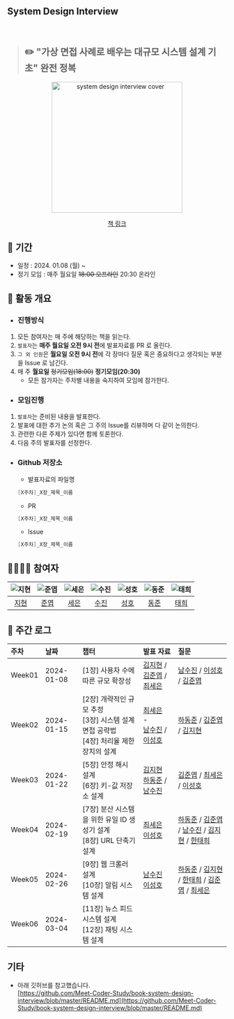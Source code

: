 ## System Design Interview
<br>

> ## ✏️ "가상 면접 사례로 배우는 대규모 시스템 설계 기초" 완전 정복

<div align="center">
  <img src="https://image.yes24.com/goods/102819435/XL" alt="system design interview cover" width="300"/>
  <br>
  
  [책 링크](https://www.yes24.com/Product/Goods/102819435)
</div>

## 📆 기간

- 일정 : 2024. 01.08 (월) ~
- 정기 모임 : 매주 월요일 ~~18:00 오프라인~~ 20:30 온라인

## 🔎 활동 개요
- ### 진행방식
1. 모든 참여자는 매 주에 해당하는 책을 읽는다.
2. `발표자`는 **매주 월요일 오전 9시 전**에 발표자료를 PR 로 올린다.
3. `그 외 인원`은 **월요일 오전 9시 전**에 각 장마다 질문 혹은 중요하다고 생각되는 부분을 Issue 로 남긴다.
4. 매 주 **월요일** ~~정기모임(18:00)~~ **정기모임(20:30)**
    - 모든 참가자는 주차별 내용을 숙지하여 모임에 참가한다.
      
- ### 모임진행
1. `발표자`는 준비된 내용을 발표한다.
2. 발표에 대한 추가 논의 혹은 그 주의 Issue를 리뷰하며 다 같이 논의한다.
3. 관련한 다른 주제가 있다면 함께 토론한다. 
4. 다음 주의 발표자를 선정한다.

- ### Github 저장소
  - 발표자료의 파일명
  
  ```java
  [X주차]_X장_제목_이름
  ```
  
  - PR
  
  ```java
  [X주차]_X장_제목_이름
  ```
  
  - Issue
  
  ```java
  [X주차]_X장_제목_이름
  ```
## 👩‍👩‍👦‍👦 참여자
<div align="center">

|     ![지현](https://avatars.githubusercontent.com/u/31675698?v=4)     | ![준엽](https://avatars.githubusercontent.com/u/53340295?v=4) |![세은](https://avatars.githubusercontent.com/u/48899016?v=4)|![수진](https://avatars.githubusercontent.com/u/77006790?v=4)|![성호](https://avatars.githubusercontent.com/u/116167931?v=4)| ![동준](https://github.com/SSAFY-Seoul-20-Study/book-system-design-interview/assets/77006790/fd3be142-dc71-4514-8df8-2f7669524fef)|![태희](https://avatars.githubusercontent.com/u/118531617?v=4)
|:---------------------------------------------------------------:|:-------------------------------------------------------:|:---:|:-----------------------------------------------------:|:------------------------------------------------------:|:-------------------------------------------------------:|:-------------------------------------------------------:|
|                [지현](https://github.com/KimJyun)                 |         [준엽](https://github.com/JunYupK)          | [세은](https://github.com/ChoiSeEun)|           [수진](https://github.com/ss0510s)            |            [성호](https://github.com/SunghoLee98)             |            [동준](https://github.com/djh0211)             | [태희](https://github.com/nyanpasu-life)

</div>

## 💯 주간 로그
  
| 주차 |    날짜   |                         챕터                     |  발표 자료 | 질문 | 
| :- | :-------- | :-------------------------------------------------- |:-------- | :---|
| Week01 | 2024-01-08 | [1장] 사용자 수에 따른 규모 확장성 |[김지현](https://github.com/SSAFY-Seoul-20-Study/book-system-design-interview/blob/main/01%EC%9E%A5/%5B1%EC%A3%BC%EC%B0%A8%5D_1-1%EC%9E%A5_%EC%82%AC%EC%9A%A9%EC%9E%90%20%EC%88%98%EC%97%90%20%EB%94%B0%EB%A5%B8%20%EA%B7%9C%EB%AA%A8%20%ED%99%95%EC%9E%A5%EC%84%B1_%EA%B9%80%EC%A7%80%ED%98%84.md) / [김준엽](https://github.com/SSAFY-Seoul-20-Study/book-system-design-interview/blob/main/01%EC%9E%A5/%5B1%EC%A3%BC%EC%B0%A8%5D_1-2%EC%9E%A5_%EC%82%AC%EC%9A%A9%EC%9E%90%20%EC%88%98%EC%97%90%20%EB%94%B0%EB%A5%B8%20%EA%B7%9C%EB%AA%A8%20%ED%99%95%EC%9E%A5%EC%84%B1_%EA%B9%80%EC%A4%80%EC%97%BDmd.md) / [최세은](https://github.com/SSAFY-Seoul-20-Study/book-system-design-interview/blob/main/01%EC%9E%A5/%5B1%EC%A3%BC%EC%B0%A8%5D_1-3%EC%9E%A5_%EC%82%AC%EC%9A%A9%EC%9E%90%20%EC%88%98%EC%97%90%20%EB%94%B0%EB%A5%B8%20%EA%B7%9C%EB%AA%A8%20%ED%99%95%EC%9E%A5%EC%84%B1_%EC%B5%9C%EC%84%B8%EC%9D%80.md) |[남수진](https://github.com/SSAFY-Seoul-20-Study/book-system-design-interview/issues/5) / [이성호](https://github.com/SSAFY-Seoul-20-Study/book-system-design-interview/issues/6) / [김준엽](https://github.com/SSAFY-Seoul-20-Study/book-system-design-interview/issues/1)|
|Week02| 2024-01-15| [2장] 개략적인 규모 추정 <br> [3장] 시스템 설계 면접 공략법 <br> [4장] 처리율 제한 장치의 설계 | [최세은](https://github.com/SSAFY-Seoul-20-Study/book-system-design-interview/blob/main/02%EC%9E%A5/%5B2%EC%A3%BC%EC%B0%A8%5D_2%EC%9E%A5_%EA%B0%9C%EB%9E%B5%EC%A0%81%EC%9D%B8%20%EA%B7%9C%EB%AA%A8%20%EC%B6%94%EC%A0%95_%EC%B5%9C%EC%84%B8%EC%9D%80.md)  <br> - <br> [남수진](https://github.com/SSAFY-Seoul-20-Study/book-system-design-interview/blob/main/04%EC%9E%A5/%5B2%EC%A3%BC%EC%B0%A8%5D_4-1%EC%9E%A5_%EC%B2%98%EB%A6%AC%EC%9C%A8%20%EC%A0%9C%ED%95%9C%20%EC%9E%A5%EC%B9%98%EC%9D%98%20%EC%84%A4%EA%B3%84_%EB%82%A8%EC%88%98%EC%A7%84.md) / [이성호](https://github.com/SSAFY-Seoul-20-Study/book-system-design-interview/blob/main/04%EC%9E%A5/%5B2%EC%A3%BC%EC%B0%A8%5D_4-2%EC%9E%A5_%EC%B2%98%EB%A6%AC%EC%9C%A8%20%EC%A0%9C%ED%95%9C%20%EC%9E%A5%EC%B9%98%EC%9D%98%20%EC%84%A4%EA%B3%84_%EC%9D%B4%EC%84%B1%ED%98%B8.md) |   [하동준](https://github.com/SSAFY-Seoul-20-Study/book-system-design-interview/issues/9) / [김준엽](https://github.com/SSAFY-Seoul-20-Study/book-system-design-interview/issues/7) / [김지현](https://github.com/SSAFY-Seoul-20-Study/book-system-design-interview/issues/11#issue-2080690818)  |
|Week03| 2024-01-22| [5장] 안정 해시 설계 <br> [6장] 키-값 저장소 설계 |[김지현](https://github.com/SSAFY-Seoul-20-Study/book-system-design-interview/blob/main/05%EC%9E%A5/%5B3%EC%A3%BC%EC%B0%A8%5D_5%EC%9E%A5_%EC%95%88%EC%A0%95%20%ED%95%B4%EC%8B%9C%20%EC%84%A4%EA%B3%84_%EA%B9%80%EC%A7%80%ED%98%84.md)<br> [하동준](https://github.com/SSAFY-Seoul-20-Study/book-system-design-interview/blob/main/06%EC%9E%A5/%ED%82%A4-%EA%B0%92%20%EC%A0%80%EC%9E%A5%EC%86%8C%20%EC%84%A4%EA%B3%84%20-%201.md) / [남수진](https://github.com/SSAFY-Seoul-20-Study/book-system-design-interview/blob/main/06%EC%9E%A5/%5B3%EC%A3%BC%EC%B0%A8%5D_6%EC%9E%A5_%ED%82%A4-%EA%B0%92%20%EC%A0%80%EC%9E%A5%EC%86%8C%EC%9D%98%20%EC%84%A4%EA%B3%84%5B2%5D_%EB%82%A8%EC%88%98%EC%A7%84.md)| [김준엽](https://github.com/SSAFY-Seoul-20-Study/book-system-design-interview/issues/14) / [최세은](https://github.com/SSAFY-Seoul-20-Study/book-system-design-interview/issues/16) / [이성호](https://github.com/SSAFY-Seoul-20-Study/book-system-design-interview/issues/18)|
|Week04| 2024-02-19| [7장] 분산 시스템을 위한 유일 ID 생성기 설계 <br> [8장] URL 단축기 설계|[최세은](https://github.com/SSAFY-Seoul-20-Study/book-system-design-interview/blob/main/07%EC%9E%A5/%5B4%EC%A3%BC%EC%B0%A8%5D_7%EC%9E%A5_%EB%B6%84%EC%82%B0%20%EC%8B%9C%EC%8A%A4%ED%85%9C%EC%9D%84%20%EC%9C%84%ED%95%9C%20%EC%9C%A0%EC%9D%BC%20ID%20%EC%83%9D%EC%84%B1%EA%B8%B0%20%EC%84%A4%EA%B3%84_%EC%B5%9C%EC%84%B8%EC%9D%80.md)<br>[이성호](https://github.com/SSAFY-Seoul-20-Study/book-system-design-interview/blob/main/08%EC%9E%A5/%5B4%EC%A3%BC%EC%B0%A8%5D_8%EC%9E%A5_URL%20%EB%8B%A8%EC%B6%95%EA%B8%B0%20%EC%84%A4%EA%B3%84_%EC%9D%B4%EC%84%B1%ED%98%B8.md)|[하동준](https://github.com/SSAFY-Seoul-20-Study/book-system-design-interview/issues/21) / [김준엽](https://github.com/SSAFY-Seoul-20-Study/book-system-design-interview/issues/23) / [남수진](https://github.com/SSAFY-Seoul-20-Study/book-system-design-interview/issues/24) / [김지현](https://github.com/SSAFY-Seoul-20-Study/book-system-design-interview/issues/25) / [한태희](https://github.com/SSAFY-Seoul-20-Study/book-system-design-interview/issues/26)|
|Week05|2024-02-26|[9장] 웹 크롤러 설계 <br> [10장] 알림 시스템 설계|[남수진](https://github.com/SSAFY-Seoul-20-Study/book-system-design-interview/blob/main/9%EC%9E%A5/%5B5%EC%A3%BC%EC%B0%A8%5D_9%EC%9E%A5_%EC%9B%B9%ED%81%AC%EB%A1%A4%EB%9F%AC%EC%84%A4%EA%B3%84_%EB%82%A8%EC%88%98%EC%A7%84.md)<br>[이성호](https://github.com/SSAFY-Seoul-20-Study/book-system-design-interview/blob/main/10%EC%9E%A5/%5B5%EC%A3%BC%EC%B0%A8%5D_10%EC%9E%A5_%EC%95%8C%EB%A6%BC%20%EC%8B%9C%EC%8A%A4%ED%85%9C%20%EC%84%A4%EA%B3%84_%EC%9D%B4%EC%84%B1%ED%98%B8.md)|[하동준](https://github.com/SSAFY-Seoul-20-Study/book-system-design-interview/issues/28) / [김지현](https://github.com/SSAFY-Seoul-20-Study/book-system-design-interview/issues/29) / [한태희](https://github.com/SSAFY-Seoul-20-Study/book-system-design-interview/issues/31) / [김준엽](https://github.com/SSAFY-Seoul-20-Study/book-system-design-interview/issues/32) / [최세은](https://github.com/SSAFY-Seoul-20-Study/book-system-design-interview/issues/34) |
|Week06|2024-03-04|[11장] 뉴스 피드 시스템 설계 <br> [12장] 채팅 시스템 설계 ||




## 기타

- 아래 깃허브를 참고했습니다.<br>
  [https://github.com/Meet-Coder-Study/book-system-design-interview/blob/master/README.md](https://github.com/Meet-Coder-Study/book-system-design-interview/blob/master/README.md)
